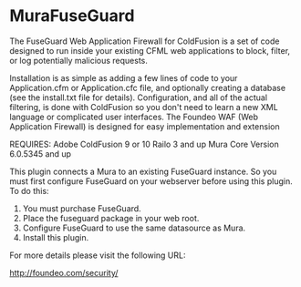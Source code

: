 MuraFuseGuard
======================

The FuseGuard Web Application Firewall for ColdFusion is a set of code designed to run inside your existing CFML web applications to block, filter, or log potentially malicious requests.

Installation is as simple as adding a few lines of code to your Application.cfm or Application.cfc file, and optionally creating a database (see the install.txt file for details). Configuration, and all of the actual filtering, is done with ColdFusion so you don't need to learn a new XML language or complicated user interfaces. The Foundeo WAF (Web Application Firewall) is designed for easy implementation and extension

REQUIRES:
Adobe ColdFusion 9 or 10
Railo 3 and up
Mura Core Version 6.0.5345 and up

This plugin connects a Mura to an existing FuseGuard instance. So you must first configure FuseGuard on your webserver before using this plugin. To do this:

1. You must purchase FuseGuard.
2. Place the fuseguard package in your web root.
3. Configure FuseGuard to use the same datasource as Mura.
4. Install this plugin.


For more details please visit the following URL:

http://foundeo.com/security/
